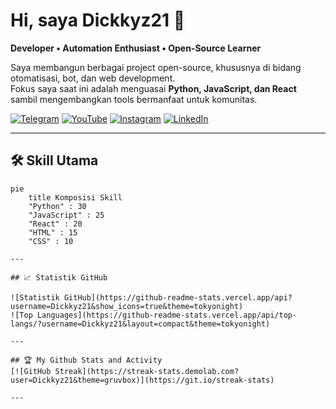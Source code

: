# Hi, saya Dickkyz21 👋

**Developer • Automation Enthusiast • Open-Source Learner**

Saya membangun berbagai project open-source, khususnya di bidang otomatisasi, bot, dan web development.  
Fokus saya saat ini adalah menguasai **Python, JavaScript, dan React** sambil mengembangkan tools bermanfaat untuk komunitas.

[![Telegram](https://img.shields.io/badge/Telegram-Chat-2CA5E0?logo=telegram&logoColor=white)](https://t.me/+-BPNr-4VL1diZDg1)
[![YouTube](https://img.shields.io/badge/YouTube-SuhukuPedia-FF0000?logo=youtube&logoColor=white)](https://youtube.com/@SuhukuPedia)
[![Instagram](https://img.shields.io/badge/Instagram-@suhuku.pedia-E4405F?logo=instagram&logoColor=white)](https://instagram.com/suhuku.pedia)
[![LinkedIn](https://img.shields.io/badge/LinkedIn-Connect-0077B5?logo=linkedin&logoColor=white)](https://www.linkedin.com/in/arsyah211197)

---

## 🛠️ Skill Utama

```mermaid
pie
    title Komposisi Skill
    "Python" : 30
    "JavaScript" : 25
    "React" : 20
    "HTML" : 15
    "CSS" : 10

---

## 📈 Statistik GitHub

![Statistik GitHub](https://github-readme-stats.vercel.app/api?username=Dickkyz21&show_icons=true&theme=tokyonight)  
![Top Languages](https://github-readme-stats.vercel.app/api/top-langs/?username=Dickkyz21&layout=compact&theme=tokyonight)

---

## 🏆 My Github Stats and Activity
[![GitHub Streak](https://streak-stats.demolab.com?user=Dickkyz21&theme=gruvbox)](https://git.io/streak-stats)

---



